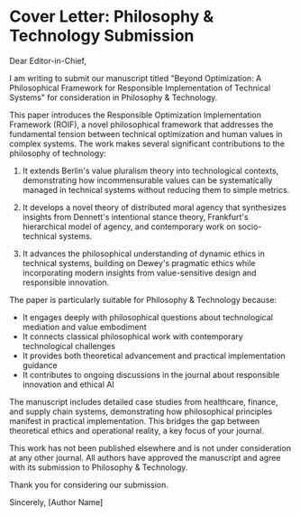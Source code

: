 # Cover Letter: Philosophy & Technology Submission

Dear Editor-in-Chief,

I am writing to submit our manuscript titled "Beyond Optimization: A Philosophical Framework for Responsible Implementation of Technical Systems" for consideration in Philosophy & Technology.

This paper introduces the Responsible Optimization Implementation Framework (ROIF), a novel philosophical framework that addresses the fundamental tension between technical optimization and human values in complex systems. The work makes several significant contributions to the philosophy of technology:

1. It extends Berlin's value pluralism theory into technological contexts, demonstrating how incommensurable values can be systematically managed in technical systems without reducing them to simple metrics.

2. It develops a novel theory of distributed moral agency that synthesizes insights from Dennett's intentional stance theory, Frankfurt's hierarchical model of agency, and contemporary work on socio-technical systems.

3. It advances the philosophical understanding of dynamic ethics in technical systems, building on Dewey's pragmatic ethics while incorporating modern insights from value-sensitive design and responsible innovation.

The paper is particularly suitable for Philosophy & Technology because:

- It engages deeply with philosophical questions about technological mediation and value embodiment
- It connects classical philosophical work with contemporary technological challenges
- It provides both theoretical advancement and practical implementation guidance
- It contributes to ongoing discussions in the journal about responsible innovation and ethical AI

The manuscript includes detailed case studies from healthcare, finance, and supply chain systems, demonstrating how philosophical principles manifest in practical implementation. This bridges the gap between theoretical ethics and operational reality, a key focus of your journal.

This work has not been published elsewhere and is not under consideration at any other journal. All authors have approved the manuscript and agree with its submission to Philosophy & Technology.

Thank you for considering our submission.

Sincerely,
[Author Name] 